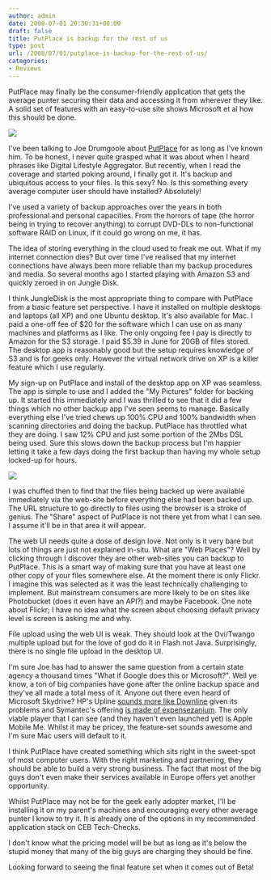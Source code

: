 ```yaml
---
author: admin
date: 2008-07-01 20:36:31+00:00
draft: false
title: PutPlace is backup for the rest of us
type: post
url: /2008/07/01/putplace-is-backup-for-the-rest-of-us/
categories:
- Reviews
---
```


PutPlace may finally be the consumer-friendly application that gets the average punter securing their data and accessing it from wherever they like. A solid set of features with an easy-to-use site shows Microsoft et al how this should be done.

[![](https://www.argolon.com/wp-content/uploads/2008/07/putplace01-300x176.jpg)
](https://www.argolon.com/wp-content/uploads/2008/07/putplace01.jpg)

I've been talking to Joe Drumgoole about [PutPlace](http://www.putplace.com) for as long as I've known him. To be honest, I never quite grasped what it was about when I heard phrases like Digital Lifestyle Aggregator. But recently, when I read the coverage and started poking around, I finally got it. It's backup and ubiquitous access to your files. Is this sexy? No. Is this something every average computer user should have installed? Absolutely!

I've used a variety of backup approaches over the years in both professional and personal capacities. From the horrors of tape (the horror being in trying to recover anything) to corrupt DVD-DLs to non-functional software RAID on Linux, if it could go wrong on me, it has.

The idea of storing everything in the cloud used to freak me out. What if my internet connection dies? But over time I've realised that my internet connections have always been more reliable than my backup procedures and media. So several months ago I started playing with Amazon S3 and quickly zeroed in on Jungle Disk.

I think JungleDisk is the most appropriate thing to compare with PutPlace from a basic feature set perspective. I have it installed on multiple desktops and laptops (all XP) and one Ubuntu desktop. It's also available for Mac. I paid a one-off fee of $20 for the software which I can use on as many machines and platforms as I like. The only ongoing fee I pay is directly to Amazon for the S3 storage. I paid $5.39 in June for 20GB of files stored. The desktop app is reasonably good but the setup requires knowledge of S3 and is for geeks only. However the virtual network drive on XP is a killer feature which I use regularly.

My sign-up on PutPlace and install of the desktop app on XP was seamless. The app is simple to use and I added the "My Pictures" folder for backing up. It started this immediately and I was thrilled to see that it did a few things which no other backup app I've seen seems to manage. Basically everything else I've tried chews up 100% CPU and 100% bandwidth when scanning directories and doing the backup. PutPlace has throttled what they are doing. I saw 12% CPU and just some portion of the 2Mbs DSL being used. Sure this slows down the backup process but I'm happier letting it take a few days doing the first backup than having my whole setup locked-up for hours.

[![](https://www.argolon.com/wp-content/uploads/2008/07/putplace03-300x241.jpg)
](https://www.argolon.com/wp-content/uploads/2008/07/putplace03.jpg)

I was chuffed then to find that the files being backed up were available immediately via the web-site before everything else had been backed up. The URL structure to go directly to files using the browser is a stroke of genius. The "Share" aspect of PutPlace is not there yet from what I can see. I assume it'll be in that area it will appear.

The web UI needs quite a dose of design love. Not only is it very bare but lots of things are just not explained in-situ. What are "Web Places"? Well by clicking through I discover they are other web-sites you can backup to PutPlace. This is a smart way of making sure that you have at least one other copy of your files somewhere else. At the moment there is only Flickr. I imagine this was selected as it was the least technically challenging to implement. But mainstream consumers are more likely to be on sites like Photobucket (does it even have an API?) and maybe Facebook. One note about Flickr; I have no idea what the screen about choosing default privacy level is screen is asking me and why.

File upload using the web UI is weak. They should look at the Ovi/Twango multiple upload but for the love of god do it in Flash not Java. Surprisingly, there is no single file upload in the desktop UI.

I'm sure Joe has had to answer the same question from a certain state agency a thousand times "What if Google does this or Microsoft?". Well ye know, a ton of big companies have gone after the online backup space and they've all made a total mess of it. Anyone out there even heard of Microsoft Skydrive? HP's Upline [sounds more like Downline](http://storagezilla.typepad.com/storagezilla/2008/06/hp-upline-still-on-downtime.html) given its problems and Symantec's offering [is made of expensezanium](http://storagezilla.typepad.com/storagezilla/2008/06/swapdrive-itll-cost-you.html). The only viable player that I can see (and they haven't even launched yet) is Apple Mobile Me. Whilst it may be pricey, the feature-set sounds awesome and I'm sure Mac users will default to it.

I think PutPlace have created something which sits right in the sweet-spot of most computer users. With the right marketing and partnering, they should be able to build a very strong business. The fact that most of the big guys don't even make their services available in Europe offers yet another opportunity.

Whilst PutPlace may not be for the geek early adopter market, I'll be installing it on my parent's machines and encouraging every other average punter I know to try it. It is already one of the options in my recommended application stack on CEB Tech-Checks.

I don't know what the pricing model will be but as long as it's below the stupid money that many of the big guys are charging they should be fine.

Looking forward to seeing the final feature set when it comes out of Beta!
